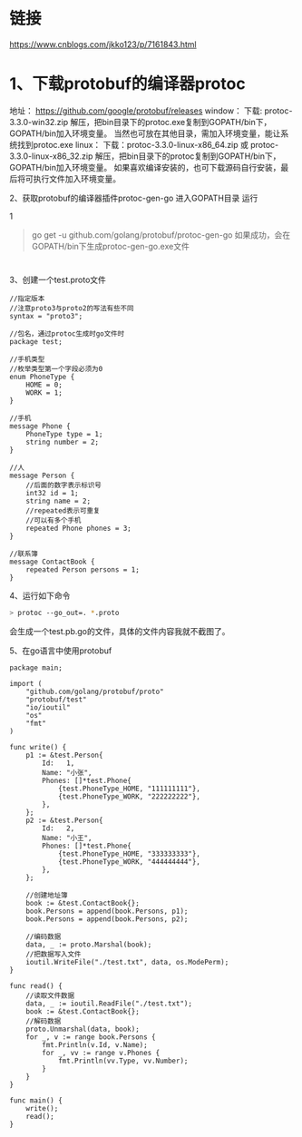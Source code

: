 # 链接
https://www.cnblogs.com/jkko123/p/7161843.html

# 1、下载protobuf的编译器protoc

地址：
https://github.com/google/protobuf/releases
window：
    下载: protoc-3.3.0-win32.zip
    解压，把bin目录下的protoc.exe复制到GOPATH/bin下，GOPATH/bin加入环境变量。
    当然也可放在其他目录，需加入环境变量，能让系统找到protoc.exe
linux：
    下载：protoc-3.3.0-linux-x86_64.zip 或 protoc-3.3.0-linux-x86_32.zip
    解压，把bin目录下的protoc复制到GOPATH/bin下，GOPATH/bin加入环境变量。
    如果喜欢编译安装的，也可下载源码自行安装，最后将可执行文件加入环境变量。


2、获取protobuf的编译器插件protoc-gen-go
    进入GOPATH目录
    运行

1
> go get -u github.com/golang/protobuf/protoc-gen-go
    如果成功，会在GOPATH/bin下生成protoc-gen-go.exe文件

 

#
3、创建一个test.proto文件
``` golang
//指定版本
//注意proto3与proto2的写法有些不同
syntax = "proto3";
 
//包名，通过protoc生成时go文件时
package test;
 
//手机类型
//枚举类型第一个字段必须为0
enum PhoneType {
    HOME = 0;
    WORK = 1;
}
 
//手机
message Phone {
    PhoneType type = 1;
    string number = 2;
}
 
//人
message Person {
    //后面的数字表示标识号
    int32 id = 1;
    string name = 2;
    //repeated表示可重复
    //可以有多个手机
    repeated Phone phones = 3;
}
 
//联系簿
message ContactBook {
    repeated Person persons = 1;
}
```

4、运行如下命令
``` bash
> protoc --go_out=. *.proto
```
会生成一个test.pb.go的文件，具体的文件内容我就不截图了。

 

5、在go语言中使用protobuf

``` golang
package main;
 
import (
    "github.com/golang/protobuf/proto"
    "protobuf/test"
    "io/ioutil"
    "os"
    "fmt"
)
 
func write() {
    p1 := &test.Person{
        Id:   1,
        Name: "小张",
        Phones: []*test.Phone{
            {test.PhoneType_HOME, "111111111"},
            {test.PhoneType_WORK, "222222222"},
        },
    };
    p2 := &test.Person{
        Id:   2,
        Name: "小王",
        Phones: []*test.Phone{
            {test.PhoneType_HOME, "333333333"},
            {test.PhoneType_WORK, "444444444"},
        },
    };
 
    //创建地址簿
    book := &test.ContactBook{};
    book.Persons = append(book.Persons, p1);
    book.Persons = append(book.Persons, p2);
 
    //编码数据
    data, _ := proto.Marshal(book);
    //把数据写入文件
    ioutil.WriteFile("./test.txt", data, os.ModePerm);
}
 
func read() {
    //读取文件数据
    data, _ := ioutil.ReadFile("./test.txt");
    book := &test.ContactBook{};
    //解码数据
    proto.Unmarshal(data, book);
    for _, v := range book.Persons {
        fmt.Println(v.Id, v.Name);
        for _, vv := range v.Phones {
            fmt.Println(vv.Type, vv.Number);
        }
    }
}
 
func main() {
    write();
    read();
}
```